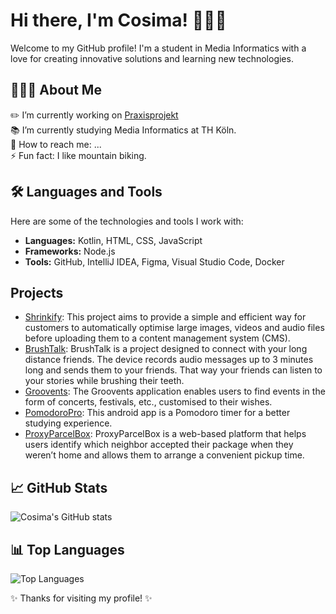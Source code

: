 # Hi there, I'm Cosima! 💁🏼‍♀️

Welcome to my GitHub profile! I'm a student in Media Informatics with a love for creating innovative solutions and learning new technologies.

## 👩🏼‍💻 About Me
✏️ I’m currently working on [Praxisprojekt](https://github.com/cosimazink/praxisprojekt-2025) <br>
📚 I’m currently studying Media Informatics at TH Köln. <br>
📮 How to reach me: ... <br>
⚡ Fun fact: I like mountain biking. <br>
 
## 🛠️ Languages and Tools
Here are some of the technologies and tools I work with:

- **Languages:** Kotlin, HTML, CSS, JavaScript
- **Frameworks:** Node.js
- **Tools:** GitHub, IntelliJ IDEA, Figma, Visual Studio Code, Docker

## Projects
- [Shrinkify](https://github.com/ricardotimmr/entwicklungsprojekt-shrinkify): This project aims to provide a simple and efficient way for customers to automatically optimise large images, videos and audio files before uploading them to a content management system (CMS).
- [BrushTalk](https://github.com/ricardotimmr/iot-brushtalkdevice): BrushTalk is a project designed to connect with your long distance friends. The device records audio messages up to 3 minutes long and sends them to your friends. That way your friends can listen to your stories while brushing their teeth.
- [Groovents](https://github.com/ricardotimmr/timm_henrichsmeyer_zink_GDW_WS2324): The Groovents application enables users to find events in the form of concerts, festivals, etc., customised to their wishes.
- [PomodoroPro](https://github.com/cosimazink/PomodoPro-Team22): This android app is a Pomodoro timer for a better studying experience.
- [ProxyParcelBox](https://github.com/cosimazink/proxyparcelbox_cosima_zink): ProxyParcelBox is a web-based platform that helps users identify which neighbor accepted their package when they weren’t home and allows them to arrange a convenient pickup time.

## 📈 GitHub Stats
![Cosima's GitHub stats](https://github-readme-stats.vercel.app/api?username=cosimazink&show_icons=true&theme=radical)

## 📊 Top Languages
![Top Languages](https://github-readme-stats.vercel.app/api/top-langs/?username=cosimazink&layout=compact&theme=radical)

✨ Thanks for visiting my profile! ✨
